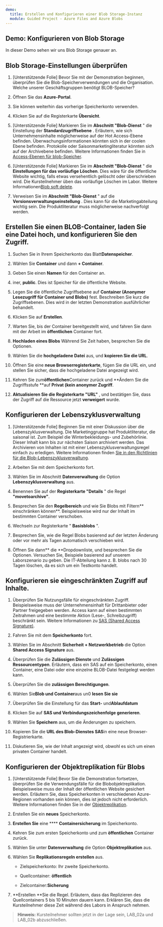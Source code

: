 ```yaml
---
demo:
  title: Erstellen und Konfigurieren einer Blob Storage-Instanz
  module: Guided Project - Azure Files and Azure Blobs
---
```



## Demo: Konfigurieren von Blob Storage

In dieser Demo sehen wir uns Blob Storage genauer an.

## Blob Storage-Einstellungen überprüfen

1. [Unterstützende Folie] Bevor Sie mit der Demonstration beginnen, überprüfen Sie die Blob-Speicherverwendungen und die Organisation. Welche unserer Geschäftsgruppen benötigt BLOB-Speicher?

1. Öffnen Sie das **Azure-Portal**.

1. Sie können weiterhin das vorherige Speicherkonto verwenden. 

1. Klicken Sie auf die Registerkarte **Übersicht**.

1. [Unterstützende Folie] Markieren Sie im **Abschnitt "Blob-Dienst** " die Einstellung der **Standardzugriffsebene** . Erläutern, wie sich Unternehmensinhalte möglicherweise auf der Hot Access-Ebene befinden. Überwachungsinformationen könnten sich in der coolen Ebene befinden. Protokolle oder Saisonmarketingliteratur könnten sich auf der Archivebene befinden. Weitere Informationen finden Sie in [Access-Ebenen für blob-Speicher](https://docs.microsoft.com/azure/storage/blobs/access-tiers-overview).

1. [Unterstützende Folie] Markieren Sie im **Abschnitt "Blob-Dienst** " die **Einstellungen für das vorläufige Löschen**. Dies wäre für die öffentliche Website wichtig, falls etwas versehentlich gelöscht oder überschrieben wird. Die Kursteilnehmer üben das vorläufige Löschen im Labor. Weitere Informationen[Blob soft delete](https://learn.microsoft.com/azure/storage/blobs/soft-delete-blob-overview).

1. Verweisen Sie im **Abschnitt "Blob-Dienst** " auf die **Versionsverwaltungseinstellung** . Dies kann für die Marketingabteilung wichtig sein. Die Produktliteratur muss möglicherweise nachverfolgt werden.

## Erstellen Sie einen BLOB-Container, laden Sie eine Datei hoch, und konfigurieren Sie den Zugriff.

1. Suchen Sie in Ihrem Speicherkonto das Blatt**Datenspeicher**.

1. Wählen Sie **Container** und dann **+ Container**.

1. Geben Sie einen **Namen** für den Container an.
2. iner, **public**. Dies ist Speicher für die öffentliche Website.

1. Legen Sie die öffentliche Zugriffsebene auf **Container (Anonymer Lesezugriff für Container und Blobs)** fest. Beschreiben Sie kurz die Zugriffsebenen. Dies wird in der letzten Demonstration ausführlicher behandelt. 

1. Klicken Sie auf **Erstellen**.

1. Warten Sie, bis der Container bereitgestellt wird, und fahren Sie dann mit der Arbeit im **öffentlichen** Container fort.

1. **Hochladen eines Blobs** Während Sie Zeit haben, besprechen Sie die Optionen. 

1. Wählen Sie die **hochgeladene Datei** aus, und **kopieren Sie die URL**.

1. Öffnen Sie eine **neue Browserregisterkarte**, fügen Sie die URL ein, und stellen Sie sicher, dass die hochgeladene Datei angezeigt wird.

1. Kehren Sie zum**öffentlichen**Container zurück und **Ändern Sie die Zugriffsstufe **auf **Privat (kein anonymer Zugriff**.

1. **Aktualisieren Sie die Registerkarte "URL"** , und bestätigen Sie, dass der Zugriff auf die Ressource jetzt **verweigert** wurde.

## Konfigurieren der Lebenszyklusverwaltung

1. [Unterstützende Folie] Beginnen Sie mit einer Diskussion über die Lebenszyklusverwaltung. Die Marketinggruppe hat Produktliteratur, die saisonal ist. Zum Beispiel die Winterbekleidungs- und Zubehörlinie. Dieser Inhalt kann bis zur nächsten Saison archiviert werden. Das Archivieren von Inhalten ist mit einer Lebenszyklusverwaltungsregel einfach zu erledigen. Weitere Informationen finden [Sie in den Richtlinien für die Blob-Lebenszyklusverwaltung](https://learn.microsoft.com/azure/storage/blobs/lifecycle-management-overview).

1. Arbeiten Sie mit dem Speicherkonto fort.

1. Wählen Sie im Abschnitt **Datenverwaltung** die Option **Lebenszyklusverwaltung** aus.

1. Benennen Sie auf der **Registerkarte "Details** " die Regel **"movetoarchive"**.

1. Besprechen Sie den **Regelbereich** und wie Sie Blobs mit Filtern** einschränken können**. Beispielsweise wird nur der Inhalt im bestimmten Container verschoben.

1. Wechseln zur Registerkarte " **Basisblobs** ".

1. Besprechen Sie, wie die Regel Blobs basierend auf der letzten Änderung oder vor mehr als Tagen automatisch verschieben wird.

1. Öffnen Sie dann** die **Dropdownliste, und besprechen Sie die Optionen. Versuchen Sie, Beispiele basierend auf unserem Laborszenario zu geben. Die IT-Abteilung kann z. B. blobs nach 30 Tagen löschen, da es sich um ein Testkonto handelt.

## Konfigurieren sie eingeschränkten Zugriff auf Inhalte.

1. Überprüfen Sie Nutzungsfälle für eingeschränkten Zugriff. Beispielsweise muss der Unternehmensinhalt für Drittanbieter oder Partner freigegeben werden. Access kann auf einen bestimmten Zeitrahmen und eine bestimmte Aktion (Lese-, Schreibzugriff) beschränkt sein. Weitere Informationen zu [SAS (Shared Access Signature)](https://learn.microsoft.com/azure/storage/common/storage-sas-overview).

1. Fahren Sie mit dem **Speicherkonto** fort.

1. Wählen Sie im Abschnitt **Sicherheit + Netzwerkbetrieb** die Option **Shared Access Signature** aus.

1. Überprüfen Sie die **Zulässigen Dienste** und **Zulässigen Ressourcentypen**. Erläutern, dass ein SAS auf ein Speicherkonto, einen Container, eine Datei oder eine einzelne BLOB-Datei festgelegt werden kann.

1. Überprüfen Sie die **zulässigen Berechtigungen**.

1. Wählen Sie**Blob und Container**aus un0 **lesen Sie sie**

1. Überprüfen Sie die Einstellung für das **Start-** und**Ablaufdatum**

1. Klicken Sie auf **SAS und Verbindungszeichenfolge generieren**.

1. Wählen Sie **Speichern** aus, um die Änderungen zu speichern. 

1. Kopieren Sie die **URL des Blob-Dienstes SAS**in eine neue Browser-Registrierkarte.

1. Diskutieren Sie, wie der Inhalt angezeigt wird, obwohl es sich um einen privaten Container handelt.

## Konfigurieren der Objektreplikation für Blobs 

1. [Unterstützende Folie] Bevor Sie die Demonstration fortsetzen, überprüfen Sie die Verwendungsfälle für die Blobobjektreplikation. Beispielsweise muss der Inhalt der öffentlichen Website gesichert werden. Erläutern Sie, dass Speicherkonten in verschiedenen Azure-Regionen vorhanden sein können, dies ist jedoch nicht erforderlich. Weitere Informationen finden Sie in der [Objektreplikation](https://learn.microsoft.com/azure/storage/blobs/object-replication-overview).

1. Erstellen Sie ein **neues** Speicherkonto.

1. **Erstellen Sie** eine **** **Containersicherung** im Speicherkonto.

1. Kehren Sie zum ersten Speicherkonto und zum **öffentlichen** Container zurück. 

1. Wählen Sie unter **Datenverwaltung** die Option **Objektreplikation** aus.

1. Wählen Sie **Replikationsregeln erstellen** aus.

    - Zielspeicherkonto: Ihr zweite Speicherkonto.

    - Quellcontainer: **öffentlich**

    - Zielcontainer:**Sicherung**

1. **Erstellen **Sie die Regel. Erläutern, dass das Replizieren des Quellcontainers 5 bis 10 Minuten dauern kann. Erklären Sie, dass die Kursteilnehmer diese Zeit während des Labors in Anspruch nehmen. 

> **Hinweis:** Kursteilnehmer sollten jetzt in der Lage sein, LAB_02a und LAB_02b abzuschließen. 

  
